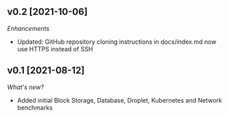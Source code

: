 ## v0.2 [2021-10-06]

_Enhancements_

- Updated: GitHub repository cloning instructions in docs/index.md now use HTTPS instead of SSH

## v0.1 [2021-08-12]

_What's new?_

- Added initial Block Storage, Database, Droplet, Kubernetes and Network benchmarks

